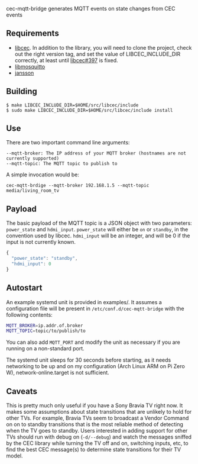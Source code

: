 cec-mqtt-bridge generates MQTT events on state changes from CEC events

## Requirements

- [libcec](https://github.com/Pulse-Eight/libcec). In addition to
  the library, you will need to clone the project, check out the right
  version tag, and set the value of LIBCEC_INCLUDE_DIR correctly, at least
  until [libcec#397](https://github.com/Pulse-Eight/libcec/pull/397) is
  fixed.
- [libmosquitto](https://mosquitto.org/)
- [jansson](https://github.com/akheron/jansson)

## Building

    $ make LIBCEC_INCLUDE_DIR=$HOME/src/libcec/include
    $ sudo make LIBCEC_INCLUDE_DIR=$HOME/src/libcec/include install


## Use

There are two important command line arguments:

    --mqtt-broker: The IP address of your MQTT broker (hostnames are not currently supported)
    --mqtt-topic: The MQTT topic to publish to

A simple invocation would be:

    cec-mqtt-brdige --mqtt-broker 192.168.1.5 --mqtt-topic media/living_room_tv


## Payload

The basic payload of the MQTT topic is a JSON object with two parameters:
`power_state` and `hdmi_input`. `power_state` will either be `on` or `standby`,
in the convention used by libcec. `hdmi_input` will be an integer, and will be 0
if the input is not currently known.

```javascript
{
  "power_state": "standby",
  "hdmi_input": 0
}
```

## Autostart

An example systemd unit is provided in examples/. It assumes a
configuration file will be present in `/etc/conf.d/cec-mqtt-bridge` with
the following contents:

```bash
MQTT_BROKER=ip.addr.of.broker
MQTT_TOPIC=topic/to/publish/to
```

You can also add `MQTT_PORT` and modify the unit as necessary if you are
running on a non-standard port.

The systemd unit sleeps for 30 seconds before starting, as it needs
networking to be up and on my configuration (Arch Linux ARM on Pi Zero W),
network-online.target is not sufficient.

## Caveats

This is pretty much only useful if you have a Sony Bravia TV right now. It makes
some assumptions about state transitions that are unlikely to hold for other TVs.
For example, Bravia TVs seem to broadcast a Vendor Command on on to standby transitions
that is the most reliable method of detecting when the TV goes to standby. Users interested
in adding support for other TVs should run with debug on (`-d/--debug`) and watch the
messages sniffed by the CEC library while turning the TV off and on, switching inputs, etc,
to find the best CEC message(s) to determine state transitions for their TV model. 
